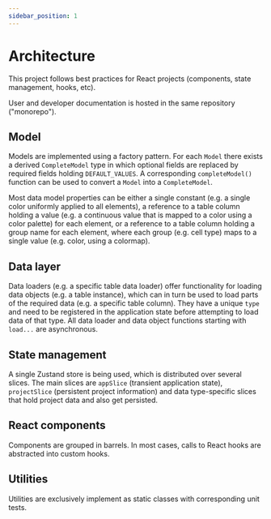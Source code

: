 ```yaml
---
sidebar_position: 1
---
```


# Architecture

This project follows best practices for React projects (components, state management, hooks, etc).

User and developer documentation is hosted in the same repository ("monorepo").

## Model

Models are implemented using a factory pattern. For each `Model` there exists a derived `CompleteModel` type in which optional fields are replaced by required fields holding `DEFAULT_VALUES`. A corresponding `completeModel()` function can be used to convert a `Model` into a `CompleteModel`.

Most data model properties can be either a single constant (e.g. a single color uniformly applied to all elements), a reference to a table column holding a value (e.g. a continuous value that is mapped to a color using a color palette) for each element, or a reference to a table column holding a group name for each element, where each group (e.g. cell type) maps to a single value (e.g. color, using a colormap).

## Data layer

Data loaders (e.g. a specific table data loader) offer functionality for loading data objects (e.g. a table instance), which can in turn be used to load parts of the required data (e.g. a specific table column). They have a unique `type` and need to be registered in the application state before attempting to load data of that type. All data loader and data object functions starting with `load...` are asynchronous.

## State management

A single Zustand store is being used, which is distributed over several slices. The main slices are `appSlice` (transient application state), `projectSlice` (persistent project information) and data type-specific slices that hold project data and also get persisted.

## React components

Components are grouped in barrels. In most cases, calls to React hooks are abstracted into custom hooks.

## Utilities

Utilities are exclusively implement as static classes with corresponding unit tests.
